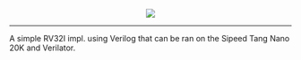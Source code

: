 <p align="center">
  <img src="https://github.com/user-attachments/assets/2002310e-3e18-491f-b005-c8351fc43ca2">
</p>

-----------

A simple RV32I impl. using Verilog that can be ran on the Sipeed Tang Nano 20K and Verilator.
